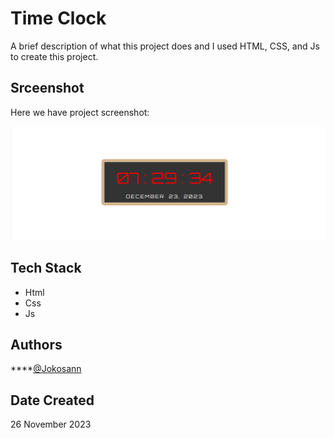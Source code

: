 # Time Clock

A brief description of what this project does and I used HTML, CSS, and Js to create this project.

## Srceenshot

Here we have project screenshot:

![screenshot](screenshot/01.png)

## Tech Stack

- Html
- Css
- Js

## Authors

\*\*\*\*[@Jokosann](https://www.github.com/Jokosann)

## Date Created

26 November 2023
